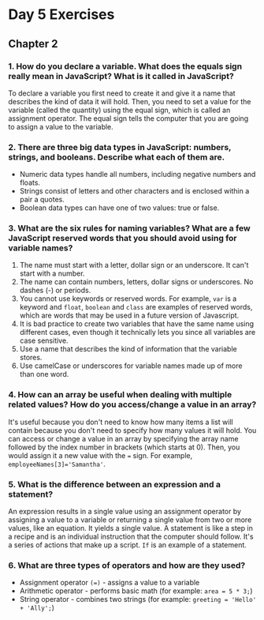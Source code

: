 # Day 5 Exercises

## Chapter 2

### 1. How do you declare a variable. What does the equals sign really mean in JavaScript? What is it called in JavaScript?
To declare a variable you first need to create it and give it a name that describes the kind of data it will hold. Then, you need to set a value for the variable (called the quantity) using the equal sign, which is called an assignment operator. The equal sign tells the computer that you are going to assign a value to the variable.
### 2. There are three big data types in JavaScript: numbers, strings, and booleans. Describe what each of them are.
- Numeric data types handle all numbers, including negative numbers and floats.
- Strings consist of letters and other characters and is enclosed within a pair a quotes.
- Boolean data types can have one of two values: true or false.
### 3. What are the six rules for naming variables? What are a few JavaScript reserved words that you should avoid using for variable names?
1. The name must start with a letter, dollar sign or an underscore. It can't start with a number.
2. The name can contain numbers, letters, dollar signs or underscores. No dashes (-) or periods.
3. You cannot use keywords or reserved words. For example, `var` is a keyword and `float`, `boolean` and `class` are examples of reserved words, which are words that may be used in a future version of Javascript.
4. It is bad practice to create two variables that have the same name using different cases, even though it technically lets you since all variables are case sensitive.
5. Use a name that describes the kind of information that the variable stores.
6. Use camelCase or underscores for variable names made up of more than one word.
### 4. How can an array be useful when dealing with multiple related values? How do you access/change a value in an array?
It's useful because you don't need to know how many items a list will contain because you don't need to specify how many values it will hold. You can access or change a value in an array by specifying the array name followed by the index number in brackets (which starts at 0). Then, you would assign it a new value with the `=` sign. For example, `employeeNames[3]='Samantha'`.
### 5. What is the difference between an expression and a statement?
An expression results in a single value using an assignment operator by assigning a value to a variable or returning a single value from two or more values, like an equation. It yields a single value. A statement is like a step in a recipe and is an individual instruction that the computer should follow. It's a series of actions that make up a script. `If` is an example of a statement.
### 6. What are three types of operators and how are they used?
- Assignment operator `(=)` - assigns a value to a variable
- Arithmetic operator - performs basic math (for example: `area = 5 * 3;`)
- String operator - combines two strings (for example: `greeting = 'Hello' + 'Ally';`)
